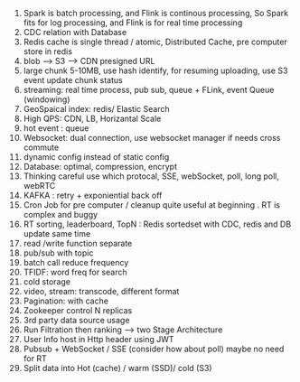 1. Spark is batch processing, and Flink is continous processing, So Spark fits for log processing, and Flink is for real time processing
2. CDC relation with Database
3. Redis cache is single thread / atomic, Distributed Cache, pre computer store in redis
5. blob --> S3 --> CDN  presigned URL
6. large chunk 5-10MB, use hash identify, for resuming uploading, use S3 event update chunk status
7. streaming: real time process, pub sub, queue + FLink, event Queue (windowing)
8. GeoSpaical index: redis/  Elastic Search
9. High QPS: CDN, LB, Horizantal Scale
10. hot event : queue
11. Websocket: dual connection, use websocket manager if needs cross commute
12. dynamic config instead of static config
13. Database: optimal, compression, encrypt
14. Thinking careful use which protocal, SSE, webSocket, poll, long poll, webRTC
15. KAFKA : retry + exponiential back off
16. Cron Job for pre computer / cleanup quite useful at beginning . RT is complex and buggy
17. RT sorting, leaderboard, TopN : Redis sortedset with CDC, redis and DB update same time
18. read /write function separate
19. pub/sub with topic
20. batch call reduce frequency
21. TFIDF: word freq for search
22. cold storage
23. video, stream: transcode, different format
24. Pagination: with cache
25. Zookeeper control N replicas
26. 3rd party data source usage
27. Run Filtration then ranking --> two Stage Architecture
28. User Info host in Http header using JWT
29. Pubsub + WebSocket / SSE (consider how about poll) maybe no need for RT
30. Split data into Hot (cache) / warm (SSD)/ cold (S3)
